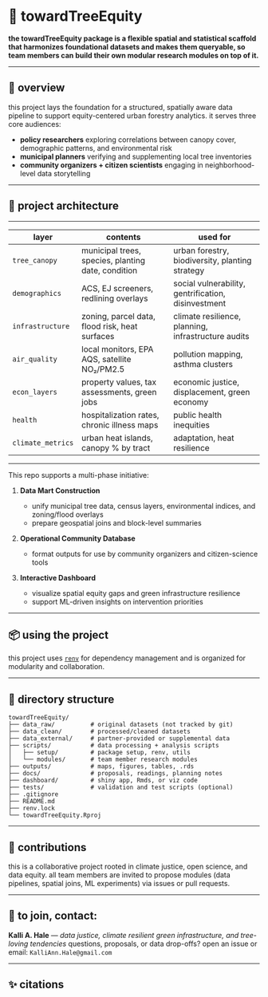 
# 🌳 towardTreeEquity

**the towardTreeEquity package is a flexible spatial and statistical scaffold 
that harmonizes foundational datasets and makes them queryable, 
so team members can build their own modular research modules on top of it.**



---

## 🌱 overview

this project lays the foundation for a structured, spatially aware data 
pipeline to support equity-centered urban forestry analytics. it serves 
three core audiences:

- **policy researchers** exploring correlations between canopy cover, 
demographic patterns, and environmental risk
- **municipal planners** verifying and supplementing local tree 
inventories
- **community organizers + citizen scientists** engaging in 
neighborhood-level data storytelling

---

## 🧬 project architecture

___

| layer             | contents                                           | used for                                            |
| ----------------- | -------------------------------------------------- | --------------------------------------------------- |
| `tree_canopy`     | municipal trees, species, planting date, condition | urban forestry, biodiversity, planting strategy     |
| `demographics`    | ACS, EJ screeners, redlining overlays              | social vulnerability, gentrification, disinvestment |
| `infrastructure`  | zoning, parcel data, flood risk, heat surfaces     | climate resilience, planning, infrastructure audits |
| `air_quality`     | local monitors, EPA AQS, satellite NO₂/PM2.5       | pollution mapping, asthma clusters                  |
| `econ_layers`     | property values, tax assessments, green jobs       | economic justice, displacement, green economy       |
| `health`          | hospitalization rates, chronic illness maps        | public health inequities                            |
| `climate_metrics` | urban heat islands, canopy % by tract              | adaptation, heat resilience                         |

___

This repo supports a multi-phase initiative:

1. **Data Mart Construction**
   - unify municipal tree data, census layers, environmental indices, and 
zoning/flood overlays
   - prepare geospatial joins and block-level summaries

2. **Operational Community Database**
   - format outputs for use by community organizers and citizen-science 
tools

3. **Interactive Dashboard**
   - visualize spatial equity gaps and green infrastructure resilience
   - support ML-driven insights on intervention priorities

---

## 📦 using the project

this project uses [`renv`](https://rstudio.github.io/renv/) for dependency 
management and is organized for modularity and collaboration.

---

## 📁 directory structure

```
towardTreeEquity/
├── data_raw/          # original datasets (not tracked by git)
├── data_clean/        # processed/cleaned datasets
├── data_external/     # partner-provided or supplemental data
├── scripts/           # data processing + analysis scripts
│   ├── setup/         # package setup, renv, utils
│   └── modules/       # team member research modules
├── outputs/           # maps, figures, tables, .rds
├── docs/              # proposals, readings, planning notes
├── dashboard/         # shiny app, Rmds, or viz code
├── tests/             # validation and test scripts (optional)
├── .gitignore
├── README.md
├── renv.lock
└── towardTreeEquity.Rproj
```

---

## 🤝 contributions

this is a collaborative project rooted in climate justice, open science, 
and data equity. all team members are invited to propose modules (data 
pipelines, spatial joins, ML experiments) via issues or pull requests.

---

## 💌 to join, contact:

**Kalli A. Hale** — *data justice, climate resilient green infrastructure, and 
tree-loving tendencies*
questions, proposals, or data drop-offs? open an issue or email: 
`KalliAnn.Hale@gmail.com`

---

## ✨ citations

